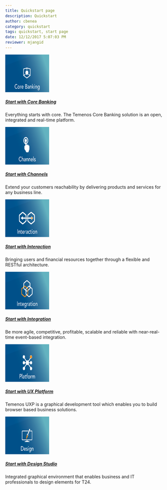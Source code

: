 ```yaml
---
title: Quickstart page
description: Quickstart 
author: cbenea
category: quickstart 
tags: quickstart, start page
date: 12/12/2017 5:07:03 PM 
reviewer: mjangid
---
```


<div class="col-md-4">
<div class="card h-100">
<div class="card-body">
        <a href="../banking/introduction.md">
          <img class="img-responsive img-rounded" src="./images/corebanking.png" width="140" height="120"/>
        </a>
<a href="../banking/introduction.md">
<h5 class="card-title">Start with Core Banking</h5>
</a>
<p class="card-text">Everything starts with core. The Temenos Core Banking solution is an open, integrated and real-time platform.
</p>
<div class="bar bar-header">
</div>
</div>
</div>
</div>
</div>

<div class="col-md-4">
<div class="card h-100">
<div class="card-body">
        <a href="../banking/channels.md">
     <img class="img-responsive img-rounded" src="./images/channels.png" width="140" height="120"/>
        </a>
    </div>
<a href="../banking/channels.md">
<h5 class="card-title">Start with Channels</h5>
</a>
<p class="card-text">Extend your customers reachability by delivering products and services for any business line.
</p>
</div>
<div class="card-footer">
</div>
</div>
</div>

<div class="col-md-4">
<div class="card h-100">
<div class="card-body">
        <a href="../interaction/index.md">
     <img class="img-responsive img-rounded" src="./images/interaction.png" width="140" height="120"/>
        </a>
    </div>
<a href="../interaction/index.md">
<h5 class="card-title">Start with Interaction</h5>
</a>
<p class="card-text">Bringing users and financial resources together through a flexible and RESTful architecture.
</p>
</div>
<div class="card-footer">
</div>
</div>
</div>
</div>

<div class="col-md-4">
<div class="card h-100">
<div class="card-body">
        <a href="../integration/index.md">
     <img class="img-responsive img-rounded" src="./images/integration.png" width="140" height="120"/>
        </a>
    </div>
<a href="../integration/index.md">
<h5 class="card-title">Start with Integration</h5>
</a>
<p class="card-text">Be more agile, competitive, profitable, scalable and reliable with near-real-time event-based integration.
</p>
</div>
<div class="card-footer">
</div>
</div>
</div>

<div class="col-md-4">
<div class="card h-100">
<div class="card-body" itemscope itemtype="http://schema.org/APIReference">
<div class="card-body">
        <a href="../design/uxp/index.md">
     <img class="img-responsive img-rounded" src="./images/platform.png" width="140" height="120"/>
        </a>
    </div>
<a href="../design/uxp/index.md">
<h5 class="card-title">Start with UX Platform</h5>
</a>
<p class="card-text">Temenos UXP is a graphical development tool which enables you to build browser based business solutions.
</p>
</div>
<div class="card-footer">
</div>
</div>
</div>
</div>

<div class="row">
<div class="row">

<div class="col-md-4">
<div class="card h-100">
<div class="card-body">
        <a href="../design/index.md">
         <img class="img-responsive img-rounded" src="./images/design.png" width="140" height="120"/>
        </a>
    </div>
<a href="../design/index.md">
<h5 class="card-title">Start with Design Studio</h5>
</a>
<p class="card-text">Integrated graphical environment that enables business and IT professionals to design elements for T24.
</p>
</div>
<div class="card-footer">
</div>
</div>
</div>






